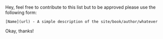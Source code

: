 Hey, feel free to contribute to this list but to be approved please use the following form:

`[Name](url) - A simple description of the site/book/author/whatever`

Okay, thanks!
